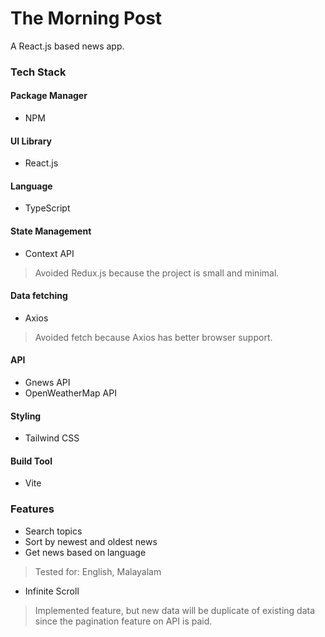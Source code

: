 # The Morning Post
A React.js based news app.

### Tech Stack

#### Package Manager
- NPM

#### UI Library
- React.js

#### Language
- TypeScript

#### State Management
- Context API
> Avoided Redux.js because the project is small and minimal.

#### Data fetching
- Axios
> Avoided fetch because Axios has better browser support.

#### API
- Gnews API
- OpenWeatherMap API

#### Styling
- Tailwind CSS

#### Build Tool
- Vite

### Features
- Search topics
- Sort by newest and oldest news
- Get news based on language
> Tested for: English, Malayalam
- Infinite Scroll
> Implemented feature, but new data will be duplicate of existing data since the pagination feature on API is paid.
